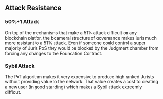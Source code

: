 ## Attack Resistance

### 50%+1 Attack
On top of the mechanisms that make a 51% attack difficult on any blockchain platfor, the bicameral structure of governance makes juris much more resistant to a 51% attack. Even if someone could control a super majority of Juris PoS they would be blocked by the Judgment chamber from forcing any changes to the Foundation Contract.

### Sybil Attack
The PoT algorithm makes it very expensive to produce high ranked Jurists without providing value to the network. That value creates a cost to creating a new user (in good standing) which makes a Sybil attack extreemly difficult.